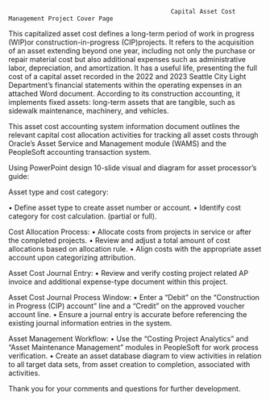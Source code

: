                                                  Capital Asset Cost Management Project Cover Page
This capitalized asset cost defines a long-term period of work in progress (WIP)or construction-in-progress (CIP)projects. It refers to the acquisition of an asset extending beyond one year, including not only the purchase or repair material cost but also additional expenses such as administrative labor, depreciation, and amortization. It has a useful life, presenting the full cost of a capital asset recorded in the 2022 and 2023 Seattle City Light Department’s financial statements within the operating expenses in an attached Word document. According to its construction accounting, it implements fixed assets: long-term assets that are tangible, such as sidewalk maintenance, machinery, and vehicles.

This asset cost accounting system information document outlines the relevant capital cost allocation activities for tracking all asset costs through Oracle’s Asset Service and Management module (WAMS) and the PeopleSoft accounting transaction system.

Using PowerPoint design 10-slide visual and diagram for asset processor’s guide:

Asset type and cost category:

•	Define asset type to create asset number or account.
•	Identify cost category for cost calculation. (partial or full). 

Cost Allocation Process:
•	Allocate costs from projects in service or after the completed projects.
•	Review and adjust a total amount of cost allocations based on allocation rule.
•	Align costs with the appropriate asset account upon categorizing attribution.

Asset Cost Journal Entry:
•	Review and verify costing project related AP invoice and additional expense-type document within this project.

Asset Cost Journal Process Window:
•	Enter a “Debit” on the “Construction in Progress (CIP) account” line and a “Credit” on the approved voucher account line. 
•	Ensure a journal entry is accurate before referencing the existing journal information entries in the system.

Asset Management Workflow:
•	 Use the “Costing Project Analytics” and “Asset Maintenance Management” modules in PeopleSoft for work process verification. 
•	Create an asset database diagram to view activities in relation to all target data sets, from asset creation to completion, associated with activities.

Thank you for your comments and questions for further development.

              
     
